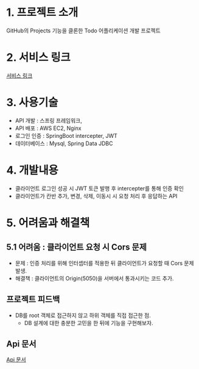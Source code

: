 # 1. 프로젝트 소개
GitHub의 Projects 기능을 클론한 Todo 어플리케이션 개발 프로젝트    

# 2. 서비스 링크
[서비스 링크]()

# 3. 사용기술
- API 개발 : 스프링 프레임워크, 
- API 배포 : AWS EC2, Nginx
- 로그인 인증 : SpringBoot intercepter, JWT
- 데이터베이스 : Mysql, Spring Data JDBC

# 4. 개발내용
- 클라이언트 로그인 성공 시 JWT 토큰 발행 후 intercepter를 통해 인증 확인 
- 클라이언트가 칸반 추가, 변경, 삭제, 이동시 시 요청 처리 후 응답하는 API 

# 5. 어려움과 해결책
## 5.1 어려움 : 클라이언트 요청 시 Cors 문제 
- 문제 : 인증 처리를 위해 인터셉터를 적용한 뒤 클라이언트가 요청할 때 Cors 문제 발생. 
- 해결책 : 클라이언트의 Origin(5050)을 서버에서 통과시키는 코드 추가. 


## 프로젝트 피드백
- DB를 root 객체로 접근하지 않고 하위 객체를 직접 접근한 점. 
    - DB 설계에 대한 충분한 고민을 한 뒤에 기능을 구현해보자. 

## Api 문서 
[Api 문서](https://github.com/codesquad-member-2020/todo-1/wiki/Todo-Group1-API-%EB%AC%B8%EC%84%9C)
